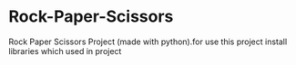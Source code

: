 # Rock-Paper-Scissors
Rock Paper Scissors Project (made with python).for use this project install libraries which used in project
